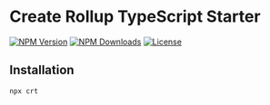 # Create Rollup TypeScript Starter

[![NPM Version](https://img.shields.io/npm/v/crt.svg?style=for-the-badge)](https://www.npmjs.com/package/crt)
[![NPM Downloads](https://img.shields.io/npm/dt/crt.svg?style=for-the-badge)](https://www.npmjs.com/package/crt)
[![License](https://img.shields.io/github/license/EastSun5566/crt.svg?style=for-the-badge)](https://www.npmjs.com/package/crt)

## Installation

```sh
npx crt
```

